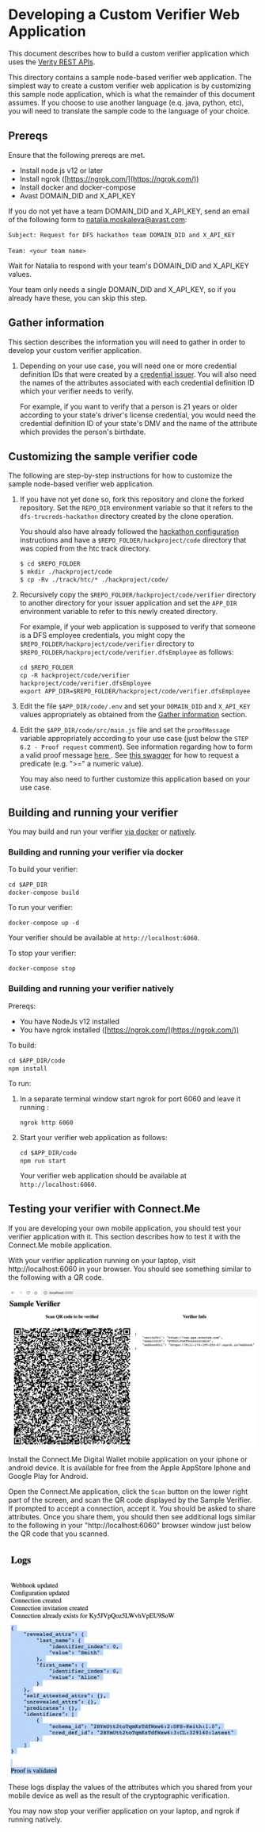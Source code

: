# Developing a Custom Verifier Web Application

This document describes how to build a custom verifier application which uses the [Verity REST APIs](https://gitlab.com/evernym/verity/verity-sdk#rest-api).

This directory contains a sample node-based verifier web application.  The simplest way to create a custom verifier web application is by customizing this sample node application, which is what the remainder of this document assumes.  If you choose to use another language (e.q. java, python, etc), you will need to translate the sample code to the language of your choice.

## Prereqs

Ensure that the following prereqs are met.

   - Install node.js v12 or later
   - Install ngrok ([https://ngrok.com/](https://ngrok.com/))
   - Install docker and docker-compose
   - Avast DOMAIN_DID and X_API_KEY

If you do not yet have a team DOMAIN_DID and X_API_KEY, send an email of the following form to natalia.moskaleva@avast.com:

   ```
   Subject: Request for DFS hackathon team DOMAIN_DID and X_API_KEY

   Team: <your team name>
   ```

Wait for Natalia to respond with your team's DOMAIN_DID and X_API_KEY values.
   
Your team only needs a single DOMAIN_DID and X_API_KEY, so if you already have these, you can skip this step.

## Gather information

This section describes the information you will need to gather in order to develop your custom verifier application.

1. Depending on your use case, you will need one or more credential definition IDs that were created by a [credential issuer](../issuer/README.md).  You will also need the names of the attributes associated with each credential definition ID which your verifier needs to verify.

   For example, if you want to verify that a person is 21 years or older according to your state's driver's license credential, you would need the credential definition ID of your state's DMV and the name of the attribute which provides the person's birthdate.

## Customizing the sample verifier code

The following are step-by-step instructions for how to customize the sample node-based verifier web application.

1. If you have not yet done so, fork this repository and clone the forked repository.  Set the `REPO_DIR` environment variable so that it refers to the `dfs-trucreds-hackathon` directory created by the clone operation.
   
   You should also have already followed the [hackathon configuration](../../../submission-guides/configuration-instructions.md) instructions and have a `$REPO_FOLDER/hackproject/code` directory that was copied from the htc track directory.

   ```
   $ cd $REPO_FOLDER
   $ mkdir ./hackproject/code
   $ cp -Rv ./track/htc/* ./hackproject/code/
   ```

2. Recursively copy the `$REPO_FOLDER/hackproject/code/verifier` directory to another directory for your issuer application and set the `APP_DIR` environment variable to refer to this newly created directory.

   For example, if your web application is supposed to verify that someone is a DFS employee credentials, you might copy the `$REPO_FOLDER/hackproject/code/verifier` directory to `$REPO_FOLDER/hackproject/code/verifier.dfsEmployee` as follows:

   ```
   cd $REPO_FOLDER
   cp -R hackproject/code/verifier hackproject/code/verifier.dfsEmployee
   export APP_DIR=$REPO_FOLDER/hackproject/code/verifier.dfsEmployee
   ```

3. Edit the file `$APP_DIR/code/.env` and set your `DOMAIN_DID` and `X_API_KEY` values appropriately as obtained from the [Gather information](#gather-information) section.

4. Edit the `$APP_DIR/code/src/main.js` file and set the `proofMessage` variable appropriately according to your use case (just below the `STEP 6.2 - Proof request` comment).  See information regarding how to form a valid proof message [here ](https://github.com/evernym/verity-sdk/blob/main/FAQ.md#proof-restrictions).  See [this swagger](https://app.swaggerhub.com/apis/evernym/verity-rest-api/1.0#/PresentProof/requestProof) for how to request a predicate (e.g. ">=" a numeric value).

   You may also need to further customize this application based on your use case.

## Building and running your verifier

You may build and run your verifier [via docker](#building-and-running-your-verifier-via-docker) or [natively](#building-and-running-your-verifier-natively).

### Building and running your verifier via docker

To build your verifier:

```
cd $APP_DIR
docker-compose build
```

To run your verifier:

```
docker-compose up -d
```

Your verifier should be available at `http://localhost:6060`.

To stop your verifier:

```
docker-compose stop
```

### Building and running your verifier natively

Prereqs:
   - You have NodeJs v12 installed
   - You have ngrok installed ([https://ngrok.com/](https://ngrok.com/))

To build:

```
cd $APP_DIR/code
npm install
```

To run:

1. In a separate terminal window start ngrok for port 6060 and leave it running :

   ```
   ngrok http 6060
   ```

2. Start your verifier web application as follows:

   ```
   cd $APP_DIR/code
   npm run start
   ```

   Your verifier web application should be available at `http://localhost:6060`.

## Testing your verifier with Connect.Me

If you are developing your own mobile application, you should test your verifier application with it.  This section describes how to test it with the Connect.Me mobile application.

With your verifier application running on your laptop, visit http://localhost:6060 in your browser.  You should see something similar to the following with a QR code.

![Sample Verifier](./images/sample-verifier.png)

Install the Connect.Me Digital Wallet mobile application on your iphone or android device.  It is available for free from the Apple AppStore Iphone and Google Play for Android.

Open the Connect.Me application, click the `Scan` button on the lower right part of the screen, and scan the QR code displayed by the Sample Verifier.  If prompted to accept a connection, accept it.  You should be asked to share attributes. Once you share them, you should then see additional logs similar to the following in your "http://localhost:6060" browser window just below the QR code that you scanned.

![Sample Verifier Logs](./images/sample-verifier-logs.png)

These logs display the values of the attributes which you shared from your mobile device as well as the result of the cryptographic verification.

You may now stop your verifier application on your laptop, and ngrok if running natively.